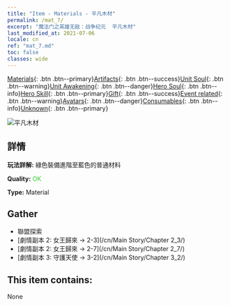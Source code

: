 ```yaml
---
title: "Item - Materials - 平凡木材"
permalink: /mat_7/
excerpt: "魔法门之英雄无敌：战争纪元  平凡木材"
last_modified_at: 2021-07-06
locale: cn
ref: "mat_7.md"
toc: false
classes: wide
---
```

 [Materials](/ItemsCN/){: .btn .btn--primary}[Artifacts](/ItemsCN/Artifacts/){: .btn .btn--success}[Unit Soul](/ItemsCN/UnitSoul/){: .btn .btn--warning}[Unit Awakening](/ItemsCN/UnitAwakening/){: .btn .btn--danger}[Hero Soul](/ItemsCN/HeroSoul/){: .btn .btn--info}[Hero Skill](/ItemsCN/HeroSkill/){: .btn .btn--primary}[Gift](/ItemsCN/Gift/){: .btn .btn--success}[Event related](/ItemsCN/Events/){: .btn .btn--warning}[Avatars](/ItemsCN/Avatars/){: .btn .btn--danger}[Consumables](/ItemsCN/Consumables/){: .btn .btn--info}[Unknown](/ItemsCN/Unknown/){: .btn .btn--primary}

 ![平凡木材](/images/t/i_cailiao_mucai1.png)

## 詳情
 **玩法詳解:** 綠色裝備進階至藍色的普通材料

 **Quality:** <span style="color: #32CD32">OK</span>

 **Type:** Material

## Gather

*    聯盟探索 
*    [劇情副本 2: 女王歸來 -> 2-3](/cn/Main Story/Chapter 2_3/) 
*    [劇情副本 2: 女王歸來 -> 2-7](/cn/Main Story/Chapter 2_7/) 
*    [劇情副本 3: 守護天使 -> 3-2](/cn/Main Story/Chapter 3_2/) 

## This item contains:

  None

